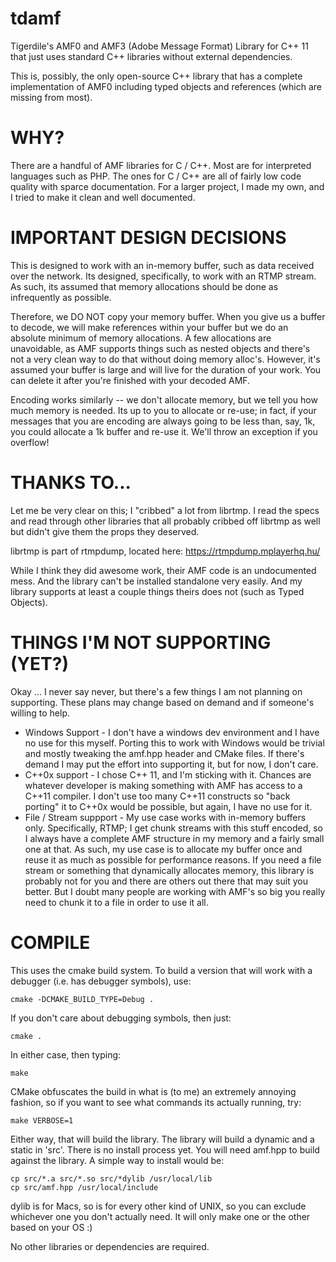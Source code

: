 # tdamf
Tigerdile's AMF0 and AMF3 (Adobe Message Format) Library for C++ 11 that just uses standard C++ libraries without external dependencies.

This is, possibly, the only open-source C++ library that has a complete implementation of AMF0 including typed objects and references (which are missing from most).

# WHY?
There are a handful of AMF libraries for C / C++.  Most are for interpreted languages such as PHP.  The ones for C / C++ are all of fairly low code quality with sparce documentation.  For a larger project, I made my own, and I tried to make it clean and well documented.

# IMPORTANT DESIGN DECISIONS
This is designed to work with an in-memory buffer, such as data received over the network.  Its designed, specifically, to work with an RTMP stream.  As such, its assumed that memory allocations should be done as infrequently as possible.

Therefore, we DO NOT copy your memory buffer.  When you give us a buffer to decode, we will make references within your buffer but we do an absolute minimum of memory allocations.  A few allocations are unavoidable, as AMF supports things such as nested objects and there's not a very clean way to do that without doing memory alloc's.  However, it's assumed your buffer is large and will live for the duration of your work.  You can delete it after you're finished with your decoded AMF.

Encoding works similarly -- we don't allocate memory, but we tell you how much memory is needed.  Its up to you to allocate or re-use; in fact, if your messages that you are encoding are always going to be less than, say, 1k, you could allocate a 1k buffer and re-use it.  We'll throw an exception if you overflow!

# THANKS TO...
Let me be very clear on this; I "cribbed" a lot from librtmp.  I read the specs and read through other libraries that all probably cribbed off librtmp as well but didn't give them the props they deserved.

librtmp is part of rtmpdump, located here: https://rtmpdump.mplayerhq.hu/

While I think they did awesome work, their AMF code is an undocumented mess.  And the library can't be installed standalone very easily.  And my library supports at least a couple things theirs does not (such as Typed Objects).

# THINGS I'M NOT SUPPORTING (YET?)
Okay ... I never say never, but there's a few things I am not planning on supporting.  These plans may change based on demand and if someone's willing to help.

* Windows Support - I don't have a windows dev environment and I have no use for this myself.  Porting this to work with Windows would be trivial and mostly tweaking the amf.hpp header and CMake files.  If there's demand I may put the effort into supporting it, but for now, I don't care.
* C++0x support - I chose C++ 11, and I'm sticking with it.  Chances are whatever developer is making something with AMF has access to a C++11 compiler.  I don't use too many C++11 constructs so "back porting" it to C++0x would be possible, but again, I have no use for it.
* File / Stream suppport - My use case works with in-memory buffers only.  Specifically, RTMP; I get chunk streams with this stuff encoded, so I always have a complete AMF structure in my memory and a fairly small one at that.  As such, my use case is to allocate my buffer once and reuse it as much as possible for performance reasons.  If you need a file stream or something that dynamically allocates memory, this library is probably not for you and there are others out there that may suit you better.  But I doubt many people are working with AMF's so big you really need to chunk it to a file in order to use it all.

# COMPILE
This uses the cmake build system.  To build a version that will work with a debugger (i.e. has debugger symbols), use:

```
cmake -DCMAKE_BUILD_TYPE=Debug .
```

If you don't care about debugging symbols, then just:

```
cmake .
```

In either case, then typing:

```
make
```

CMake obfuscates the build in what is (to me) an extremely annoying fashion, so if you want to see what commands its actually running, try:

```
make VERBOSE=1
```

Either way, that will build the library.  The library will build a dynamic and a static in 'src'.  There is no install process yet.  You will need amf.hpp to build against the library.  A simple way to install would be:

```
cp src/*.a src/*.so src/*dylib /usr/local/lib
cp src/amf.hpp /usr/local/include
```

dylib is for Macs, so is for every other kind of UNIX, so you can exclude whichever one you don't actually need.  It will only make one or the other based on your OS :)

No other libraries or dependencies are required.
